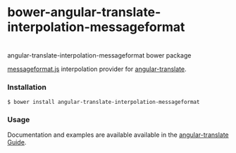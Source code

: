 # bower-angular-translate-interpolation-messageformat
#
angular-translate-interpolation-messageformat bower package

[messageformat.js](https://github.com/SlexAxton/messageformat.js) interpolation provider for [angular-translate](http://angular-translate.github.io/).

### Installation

````
$ bower install angular-translate-interpolation-messageformat
````

### Usage

Documentation and examples are available available in the [angular-translate Guide](http://angular-translate.github.io/docs/#/guide/14_pluralization).
